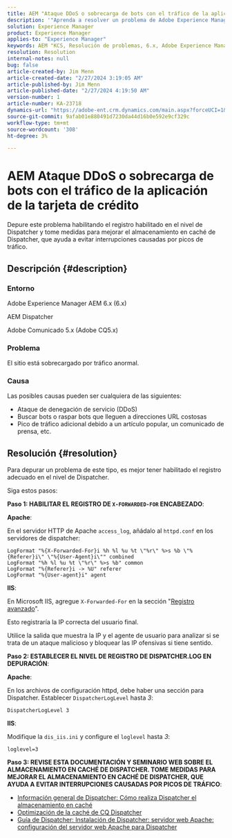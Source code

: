 ```yaml
---
title: AEM "Ataque DDoS o sobrecarga de bots con el tráfico de la aplicación de la tarjeta de crédito"
description: '"Aprenda a resolver un problema de Adobe Experience Manager en el que el sitio está sobrecargado por tráfico anormal".'
solution: Experience Manager
product: Experience Manager
applies-to: "Experience Manager"
keywords: AEM "KCS, Resolución de problemas, 6.x, Adobe Experience Manager AEM 6.x, Dispatcher de la, CQ5.x, Adobe Comunicado 5.x, Adobe CQ5.x, ataque DDoS, denegación de servicio, bot, sobrecarga, tráfico"
resolution: Resolution
internal-notes: null
bug: false
article-created-by: Jim Menn
article-created-date: "2/27/2024 3:19:05 AM"
article-published-by: Jim Menn
article-published-date: "2/27/2024 4:19:50 AM"
version-number: 1
article-number: KA-23718
dynamics-url: "https://adobe-ent.crm.dynamics.com/main.aspx?forceUCI=1&pagetype=entityrecord&etn=knowledgearticle&id=68d651f5-1ed5-ee11-9079-6045bd006268"
source-git-commit: 9afab01e880491d7230da44d16b0e592e9cf329c
workflow-type: tm+mt
source-wordcount: '308'
ht-degree: 3%

---
```


# AEM Ataque DDoS o sobrecarga de bots con el tráfico de la aplicación de la tarjeta de crédito


Depure este problema habilitando el registro habilitado en el nivel de Dispatcher y tome medidas para mejorar el almacenamiento en caché de Dispatcher, que ayuda a evitar interrupciones causadas por picos de tráfico.

## Descripción {#description}


### Entorno

Adobe Experience Manager AEM 6.x (6.x)

AEM Dispatcher

Adobe Comunicado 5.x (Adobe CQ5.x)

### Problema

El sitio está sobrecargado por tráfico anormal.

### Causa

Las posibles causas pueden ser cualquiera de las siguientes:

- Ataque de denegación de servicio (DDoS)
- Buscar bots o raspar bots que lleguen a direcciones URL costosas
- Pico de tráfico adicional debido a un artículo popular, un comunicado de prensa, etc.



## Resolución {#resolution}


Para depurar un problema de este tipo, es mejor tener habilitado el registro adecuado en el nivel de Dispatcher.

Siga estos pasos:

<b>Paso 1: HABILITAR EL REGISTRO DE `X-FORWARDED-FOR` ENCABEZADO</b>:

<b>Apache</b>:

En el servidor HTTP de Apache `access_log`, añádalo al `httpd.conf` en los servidores de dispatcher:


```
LogFormat "%{X-Forwarded-For}i %h %l %u %t \"%r\" %>s %b \"%{Referer}i\" \"%{User-Agent}i\"" combined
LogFormat "%h %l %u %t \"%r\" %>s %b" common
LogFormat "%{Referer}i -> %U" referer
LogFormat "%{User-agent}i" agent
```


<b>IIS</b>:

En Microsoft IIS, agregue `X-Forwarded-For` en la sección &quot;[Registro avanzado](https://learn.microsoft.com/en-us/iis/get-started/whats-new-in-iis-85/enhanced-logging-for-iis85)&quot;.

Esto registraría la IP correcta del usuario final.

Utilice la salida que muestra la IP y el agente de usuario para analizar si se trata de un ataque malicioso y bloquear las IP ofensivas si tiene sentido.

<b>Paso 2: ESTABLECER EL NIVEL DE REGISTRO DE DISPATCHER.LOG EN DEPURACIÓN</b>:

<b>Apache</b>:

En los archivos de configuración httpd, debe haber una sección para Dispatcher. Establecer `DispatcherLogLevel` hasta *3*:

`DispatcherLogLevel 3`

<b>IIS</b>:

Modifique la `dis_iis.ini` y configure el `loglevel` hasta *3*:

`loglevel=3`

<b>Paso 3: REVISE ESTA DOCUMENTACIÓN Y SEMINARIO WEB SOBRE EL ALMACENAMIENTO EN CACHÉ DE DISPATCHER. TOME MEDIDAS PARA MEJORAR EL ALMACENAMIENTO EN CACHÉ DE DISPATCHER, QUE AYUDA A EVITAR INTERRUPCIONES CAUSADAS POR PICOS DE TRÁFICO</b>:

- [Información general de Dispatcher: Cómo realiza Dispatcher el almacenamiento en caché](https://experienceleague.adobe.com/docs/experience-manager-dispatcher/using/dispatcher.html#how-dispatcher-performs-caching)
- [Optimización de la caché de CQ Dispatcher](https://github.com/cqsupport/webinar-dispatchercache)
- [Guía de Dispatcher: Instalación de Dispatcher: servidor web Apache: configuración del servidor web Apache para Dispatcher](https://experienceleague.adobe.com/docs/experience-manager-dispatcher/using/getting-started/dispatcher-install.html#apache-web-server-configure-apache-web-server-for-dispatcher)

